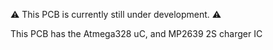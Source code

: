 ⚠ This PCB is currently still under development. ⚠️

This PCB has the Atmega328 uC, and MP2639 2S charger IC



